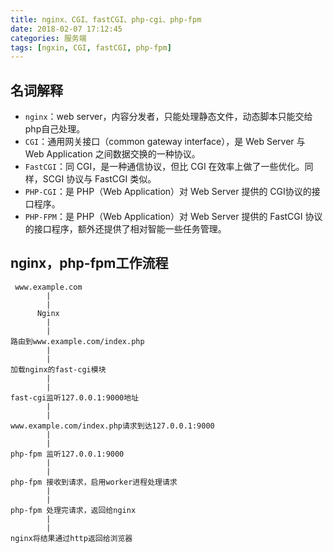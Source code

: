 ```yaml
---
title: nginx、CGI、fastCGI、php-cgi、php-fpm
date: 2018-02-07 17:12:45
categories: 服务端
tags: [ngxin, CGI, fastCGI, php-fpm]
---
```


## 名词解释


+ `nginx`：web server，内容分发者，只能处理静态文件，动态脚本只能交给php自己处理。
+ `CGI`：通用网关接口（common gateway interface），是 Web Server 与 Web Application 之间数据交换的一种协议。
+ `FastCGI`：同 CGI，是一种通信协议，但比 CGI 在效率上做了一些优化。同样，SCGI 协议与 FastCGI 类似。
+ `PHP-CGI`：是 PHP（Web Application）对 Web Server 提供的 CGI协议的接口程序。
+ `PHP-FPM`：是 PHP（Web Application）对 Web Server 提供的 FastCGI 协议的接口程序，额外还提供了相对智能一些任务管理。


## nginx，php-fpm工作流程

```
 www.example.com
        |
        |
      Nginx
        |
        |
路由到www.example.com/index.php
        |
        |
加载nginx的fast-cgi模块
        |
        |
fast-cgi监听127.0.0.1:9000地址
        |
        |
www.example.com/index.php请求到达127.0.0.1:9000
        |
        |
php-fpm 监听127.0.0.1:9000
        |
        |
php-fpm 接收到请求，启用worker进程处理请求
        |
        |
php-fpm 处理完请求，返回给nginx
        |
        |
nginx将结果通过http返回给浏览器

```
